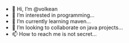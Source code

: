 - 👋 Hi, I’m @volkean
- 👀 I’m interested in programming...
- 🌱 I’m currently learning maven...
- 💞️ I’m looking to collaborate on java projects...
- 📫 How to reach me is not secret...

<!---
volkean/volkean is a ✨ special ✨ repository because its `README.md` (this file) appears on your GitHub profile.
You can click the Preview link to take a look at your changes.
--->
